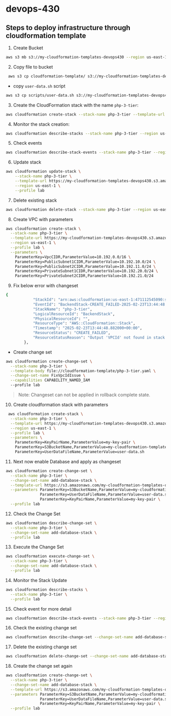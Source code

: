 # devops-430

## Steps to deploy infrastructure through cloudformation template

1. Create Bucket
```bash
aws s3 mb s3://my-cloudformation-templates-devops430 --region us-east-1 --profile lab
```

2. Copy file to bucket
```bash
 aws s3 cp cloudformation-template/ s3://my-cloudformation-templates-devops430/ --recursive --profile lab
 ```
 - copy `user-data.sh` script
 ```bash
 aws s3 cp scripts/user-data.sh s3://my-cloudformation-templates-devops430/ --profile lab
 ```

3. Create the CloudFormation stack with the name `php-3-tier`:
```bash
aws cloudformation create-stack --stack-name php-3-tier --template-url https://my-cloudformation-templates-devops430.s3.amazonaws.com/php-3-tier.yaml --region us-east-1 --profile lab
```

4. Monitor the stack creation:
```bash
aws cloudformation describe-stacks --stack-name php-3-tier --region us-east-1 --profile lab

```
5. Check events
```bash
aws cloudformation describe-stack-events --stack-name php-3-tier --region us-east-1 --profile lab
```

6. Update stack
```bash
aws cloudformation update-stack \
    --stack-name php-3-tier \
    --template-url https://my-cloudformation-templates-devops430.s3.amazonaws.com/php-3-tier.yaml \
    --region us-east-1 \
    --profile lab

```

7. Delete existing stack
```bash
aws cloudformation delete-stack --stack-name php-3-tier --region us-east-1 --profile lab

```
8. Create VPC with parameters
```bash
aws cloudformation create-stack \
  --stack-name php-3-tier \
  --template-url https://my-cloudformation-templates-devops430.s3.amazonaws.com/php-3-tier.yaml \
  --region us-east-1 \
  --profile lab \
  --parameters \
    ParameterKey=VpcCIDR,ParameterValue=10.192.0.0/16 \
    ParameterKey=PublicSubnet1CIDR,ParameterValue=10.192.10.0/24 \
    ParameterKey=PublicSubnet2CIDR,ParameterValue=10.192.11.0/24 \
    ParameterKey=PrivateSubnet1CIDR,ParameterValue=10.192.20.0/24 \
    ParameterKey=PrivateSubnet2CIDR,ParameterValue=10.192.21.0/24

```
9. Fix below error with changeset
```bash
{
            "StackId": "arn:aws:cloudformation:us-east-1:471112545090:stack/php-3-tier/432886c0-f1ec-11ef-b0a4-0affdf34ce8f",
            "EventId": "BackendStack-CREATE_FAILED-2025-02-23T13:44:48.882Z",
            "StackName": "php-3-tier",
            "LogicalResourceId": "BackendStack",
            "PhysicalResourceId": "",
            "ResourceType": "AWS::CloudFormation::Stack",
            "Timestamp": "2025-02-23T13:44:48.882000+00:00",
            "ResourceStatus": "CREATE_FAILED",
            "ResourceStatusReason": "Output 'VPCId' not found in stack 'arn:aws:cloudformation:us-east-1:471112545090:stack/php-3-tier-NetworkStack-KGBNT9LIB90Y/44d7e470-f1ec-11ef-b229-0ee16fdadd4d'"
        },
```
- Create change set
```bash
aws cloudformation create-change-set \
  --stack-name php-3-tier \
  --template-body file://cloudformation-template/php-3-tier.yaml \
  --change-set-name FixVpcIdIssue \
  --capabilities CAPABILITY_NAMED_IAM
  --profile lab
```

> Note: Changeset can not be applied in rollback complete state.

10. Create cloudformation stack with parameters
```bash
 aws cloudformation create-stack \
  --stack-name php-3-tier \
  --template-url https://my-cloudformation-templates-devops430.s3.amazonaws.com/php-3-tier.yaml \
  --region us-east-1 \
  --profile lab \
  --parameters \
    ParameterKey=KeyPairName,ParameterValue=my-key-pair \
    ParameterKey=S3BucketName,ParameterValue=my-cloudformation-templates-devops430 \
    ParameterKey=UserDataFileName,ParameterValue=user-data.sh
```
11. Next now enable Database and apply as changeset

```bash
aws cloudformation create-change-set \
  --stack-name php-3-tier \
  --change-set-name add-database-stack \
  --template-url https://s3.amazonaws.com/my-cloudformation-templates-devops430/php-3-tier.yaml \
  --parameters ParameterKey=S3BucketName,ParameterValue=my-cloudformation-templates-devops430 \
               ParameterKey=UserDataFileName,ParameterValue=user-data.sh \
               ParameterKey=KeyPairName,ParameterValue=my-key-pair \
  --profile lab

```
12. Check the Change Set
```bash
aws cloudformation describe-change-set \
  --stack-name php-3-tier \
  --change-set-name add-database-stack \
  --profile lab
```
13. Execute the Change Set
```bash
aws cloudformation execute-change-set \
  --stack-name php-3-tier \
  --change-set-name add-database-stack \
  --profile lab

```
14. Monitor the Stack Update
```bash
aws cloudformation describe-stacks \
  --stack-name php-3-tier \
  --profile lab
```
15. Check event for more detail
```bash
aws cloudformation describe-stack-events --stack-name php-3-tier --region us-east-1 --profile lab
```

16. Check the existing change set
```bash
aws cloudformation describe-change-set --change-set-name add-database-stack --stack-name php-3-tier --profile lab

```

17. Delete the existing change set
```bash
aws cloudformation delete-change-set --change-set-name add-database-stack --stack-name php-3-tier --profile lab

```
18. Create the change set again
```bash
aws cloudformation create-change-set \
  --stack-name php-3-tier \
  --change-set-name add-database-stack \
  --template-url https://s3.amazonaws.com/my-cloudformation-templates-devops430/php-3-tier.yaml \
  --parameters ParameterKey=S3BucketName,ParameterValue=my-cloudformation-templates-devops430 \
               ParameterKey=UserDataFileName,ParameterValue=user-data.sh \
               ParameterKey=KeyPairName,ParameterValue=my-key-pair \
  --profile lab
```
